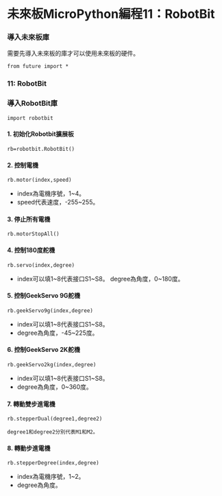 # 未來板MicroPython編程11：RobotBit

### 導入未來板庫

需要先導入未來板的庫才可以使用未來板的硬件。

```
from future import *
```

### 11: RobotBit

### 導入RobotBit庫

```
import robotbit
```

#### 1. 初始化Robotbit擴展板

```
rb=robotbit.RobotBit()
```

#### 2. 控制電機

```
rb.motor(index,speed)
```

* index為電機序號，1\~4。
* speed代表速度，-255\~255。

#### 3. 停止所有電機

```
rb.motorStopAll()
```

#### 4. 控制180度舵機

```
rb.servo(index,degree)
```

* index可以填1\~8代表接口S1\~S8。 degree為角度，0\~180度。

#### 5. 控制GeekServo 9G舵機

```
rb.geekServo9g(index,degree)
```

* index可以填1\~8代表接口S1\~S8。
* degree為角度，-45\~225度。

#### 6. 控制GeekServo 2K舵機

```
rb.geekServo2kg(index,degree)
```

* index可以填1\~8代表接口S1\~S8。
* degree為角度，0\~360度。

#### 7. 轉動雙步進電機

```
rb.stepperDual(degree1,degree2)

degree1和degree2分別代表M1和M2。
```

#### 8. 轉動步進電機

```
rb.stepperDegree(index,degree)
```

* index為電機序號，1\~2。
* degree為角度。

